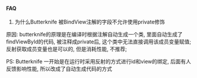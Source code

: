 #### FAQ

1. 为什么Butterknife 被BindView注解的字段不允许使用private修饰

原因: butterknife的原理是在编译时根据注解自动生成一个类, 里面自动生成了findViewById的代码, 被注释成private后, 这个类中无法直接调用该成员变量赋值;
反射获取成员变量也是可以的, 但是消耗性能, 不推荐;

PS: Butterknife 一开始是在运行时采用反射的方式进行id和view的绑定, 后面有人反馈影响性能, 所以改成了自动生成代码的方式